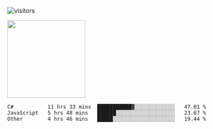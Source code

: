 ![visitors](https://visitor-badge.glitch.me/badge?page_id=page.id)

<img height="180em" src="https://github-readme-stats.vercel.app/api?username=toadkarter&show_icons=true&hide_border=true&&count_private=true&include_all_commits=true" />

<!--START_SECTION:waka-->

```text
C#           11 hrs 33 mins  ███████████▓░░░░░░░░░░░░░   47.01 %
JavaScript   5 hrs 48 mins   ██████░░░░░░░░░░░░░░░░░░░   23.67 %
Other        4 hrs 46 mins   █████░░░░░░░░░░░░░░░░░░░░   19.44 %
```

<!--END_SECTION:waka-->
